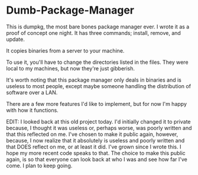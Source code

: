 # Dumb-Package-Manager

This is dumpkg, the most bare bones package manager ever.
I wrote it as a proof of concept one night.
It has three commands; install, remove, and update.

It copies binaries from a server to your machine.

To use it, you'll have to change the directories listed in the files.
They were local to my machines, but now they're just gibberish.

It's worth noting that this package manager only deals in binaries and is useless to most people,
except maybe someone handling the distribution of software over a LAN.

There are a few more features I'd like to implement, but for now I'm happy with how it functions.


EDIT:
I looked back at this old project today. I'd initially changed it to private
because, I thought it was useless or, perhaps worse, was poorly written and that this reflected on me.
I've chosen to make it public again, however, because, I now realize that it absolutely is 
useless and poorly written and that DOES reflect on me, or at least it did.
I've grown since I wrote this.
I hope my more recent code speaks to that.
The choice to make this public again, is so that everyone can look back at who I was and see how far I've come.
I plan to keep going.
